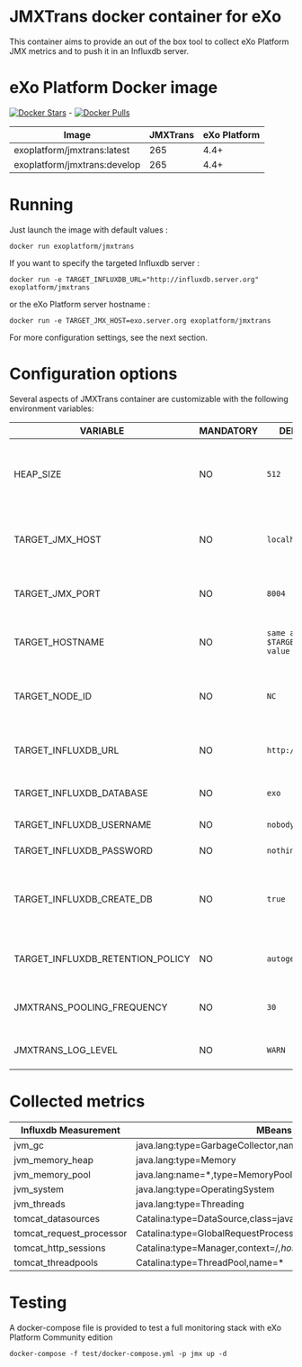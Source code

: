 # JMXTrans docker container for eXo

This container aims to provide an out of the box tool to collect eXo Platform JMX metrics and to push it in an Influxdb server.

# eXo Platform Docker image

[![Docker Stars](https://img.shields.io/docker/stars/exoplatform/jmxtrans.svg)]() - [![Docker Pulls](https://img.shields.io/docker/pulls/exoplatform/jmxtrans.svg)]()

|    Image                          |  JMXTrans  |   eXo Platform    
|-----------------------------------|------------|--------------------
| exoplatform/jmxtrans:latest       |   265      |   4.4+
| exoplatform/jmxtrans:develop      |   265      |   4.4+

# Running

Just launch the image with default values :

```
docker run exoplatform/jmxtrans 
```

If you want to specify the targeted Influxdb server :

```
docker run -e TARGET_INFLUXDB_URL="http://influxdb.server.org" exoplatform/jmxtrans 
```

or the eXo Platform server hostname :

```
docker run -e TARGET_JMX_HOST=exo.server.org exoplatform/jmxtrans 
```

For more configuration settings, see the next section.

# Configuration options

Several aspects of JMXTrans container are customizable with the following environment variables:

|    VARIABLE              |  MANDATORY  |   DEFAULT VALUE          |  DESCRIPTION
|--------------------------|-------------|--------------------------|----------------
| HEAP_SIZE | NO | `512` | specify the jvm allocated memory size in MB (-Xms and -Xmx parameters)
| TARGET_JMX_HOST | NO | `localhost` | the JMX hostname of the eXo Platform instance
| TARGET_JMX_PORT | NO | `8004` | the JMX port of the eXo Platform instance
| TARGET_HOSTNAME | NO | `same as $TARGET_JMX_HOST value` | the hostname of the eXo Platform server
| TARGET_NODE_ID | NO | `NC` | a string to identify an eXo node in a cluster for exemple
| TARGET_INFLUXDB_URL | NO | `http://localhost:8086` | the full url of the Influxdb server to send the metrics
| TARGET_INFLUXDB_DATABASE | NO | `exo` | the Influxdb database name to use
| TARGET_INFLUXDB_USERNAME | NO | `nobody` | the Influxdb username
| TARGET_INFLUXDB_PASSWORD | NO | `nothing` | the Influxdb password
| TARGET_INFLUXDB_CREATE_DB | NO | `true` | does JMXTrans create the Influxdb database if needed
| TARGET_INFLUXDB_RETENTION_POLICY | NO | `autogen` | the Influxdb rentention policy name to use
| JMXTRANS_POOLING_FREQUENCY | NO | `30` | the JMXTrans pooling frequency in seconds
| JMXTRANS_LOG_LEVEL | NO | `WARN` | the JMXTrans logging level (DEBUG|INFO|WARN|ERROR|FATAL)

# Collected metrics

| Influxdb Measurement | MBeans 
|----------------------|--------
| jvm_gc | java.lang:type=GarbageCollector,name=* 
| jvm_memory_heap | java.lang:type=Memory 
| jvm_memory_pool | java.lang:name=*,type=MemoryPool 
| jvm_system | java.lang:type=OperatingSystem 
| jvm_threads| java.lang:type=Threading 
| tomcat_datasources | Catalina:type=DataSource,class=javax.sql.DataSource,name=\"*\"
| tomcat_request_processor | Catalina:type=GlobalRequestProcessor,name=*
| tomcat_http_sessions | Catalina:type=Manager,context=/*,host=*
| tomcat_threadpools | Catalina:type=ThreadPool,name=*


# Testing

A docker-compose file is provided to test a full monitoring stack with eXo Platform Community edition

```
docker-compose -f test/docker-compose.yml -p jmx up -d
```
